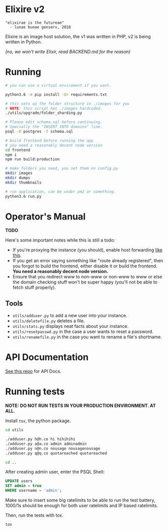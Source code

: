 Elixire v2
==========

```
"elixirae is the futureae"
  - lunae bunae genserv, 2018
```

Elixire is an image host solution, the v1 was written in PHP,
v2 is being written in Python.

*(no, we won't write Elixir, read BACKEND.md for the reason)*

# Running

```bash
# you can use a virtual enviroment if you want.

python3.6 -m pip install -Ur requirements.txt

# this sets up the folder structure in ./images for you
# NOTE: this script has ./images hardcoded.
./utils/upgrade/folder_sharding.py

# Please edit schema.sql before continuing.
# Specially the "INSERT INTO domains" line.
psql -U postgres -f schema.sql

# build frontend before running the app
# you need a reasonably decent node version
cd frontend
npm i
npm run build:production

# make folders you need, you set them on config.py
mkdir images
mkdir dumps
mkdir thumbnails

# run application, can be under pm2 or something.
python3.6 run.py
```

# Operator's Manual

**TODO**

Here's some important notes while this is still a todo:

- If you're proxying the instance (you should), enable host forwarding [like this](https://s.ave.zone/fjt.png).
- If you get an error saying something like "route already registered", then you forgot to build the frontend, either disable it or build the frontend. **You need a reasonably decent node version.**
- Ensure that you redirect www to non-www or non-www to www or else the domain checking stuff won't be super happy (you'll not be able to fetch stuff properly).

## Tools

 - `utils/adduser.py` to add a new user into your instance.
 - `utils/deletefile.py` deletes a file.
 - `utils/stats.py` displays neat facts about your instance.
 - `utils/resetpasswd.py` in the case a user wants to reset a password.
 - `utils/renamefile.py` in the case you want to rename a file's shortname.

# API Documentation

[See this repo](https://gitlab.com/elixire/api-docs) for API Docs.

# Running tests

**NOTE: DO NOT RUN TESTS IN YOUR PRODUCTION ENVIRONMENT. AT ALL.**

Install `tox`, the python package.

```bash
cd utils

./adduser.py h@h.co hi hihihihi
./adduser.py a@a.co admin adminadmin
./adduser.py n@n.co nousage nousagenousage
./adduser.py q@q.co quotareached quotareached

cd ..
```

After creating admin user, enter the PSQL Shell:
```sql
UPDATE users
SET admin = true
WHERE username = 'admin';
```

Make sure to insert some big ratelimits to be able to run
the test battery, 1000/1s should be enough for both user ratelimits
and IP based ratelimits.

Then, run the tests with tox.
```bash
tox
```
